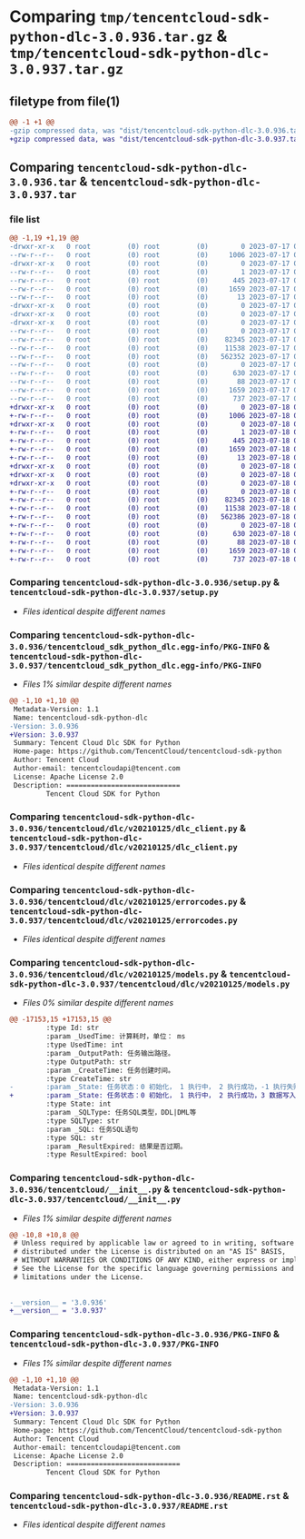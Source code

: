 # Comparing `tmp/tencentcloud-sdk-python-dlc-3.0.936.tar.gz` & `tmp/tencentcloud-sdk-python-dlc-3.0.937.tar.gz`

## filetype from file(1)

```diff
@@ -1 +1 @@
-gzip compressed data, was "dist/tencentcloud-sdk-python-dlc-3.0.936.tar", last modified: Mon Jul 17 00:23:28 2023, max compression
+gzip compressed data, was "dist/tencentcloud-sdk-python-dlc-3.0.937.tar", last modified: Tue Jul 18 00:22:31 2023, max compression
```

## Comparing `tencentcloud-sdk-python-dlc-3.0.936.tar` & `tencentcloud-sdk-python-dlc-3.0.937.tar`

### file list

```diff
@@ -1,19 +1,19 @@
-drwxr-xr-x   0 root         (0) root         (0)        0 2023-07-17 00:23:28.000000 tencentcloud-sdk-python-dlc-3.0.936/
--rw-r--r--   0 root         (0) root         (0)     1006 2023-07-17 00:23:28.000000 tencentcloud-sdk-python-dlc-3.0.936/setup.py
-drwxr-xr-x   0 root         (0) root         (0)        0 2023-07-17 00:23:28.000000 tencentcloud-sdk-python-dlc-3.0.936/tencentcloud_sdk_python_dlc.egg-info/
--rw-r--r--   0 root         (0) root         (0)        1 2023-07-17 00:23:28.000000 tencentcloud-sdk-python-dlc-3.0.936/tencentcloud_sdk_python_dlc.egg-info/dependency_links.txt
--rw-r--r--   0 root         (0) root         (0)      445 2023-07-17 00:23:28.000000 tencentcloud-sdk-python-dlc-3.0.936/tencentcloud_sdk_python_dlc.egg-info/SOURCES.txt
--rw-r--r--   0 root         (0) root         (0)     1659 2023-07-17 00:23:28.000000 tencentcloud-sdk-python-dlc-3.0.936/tencentcloud_sdk_python_dlc.egg-info/PKG-INFO
--rw-r--r--   0 root         (0) root         (0)       13 2023-07-17 00:23:28.000000 tencentcloud-sdk-python-dlc-3.0.936/tencentcloud_sdk_python_dlc.egg-info/top_level.txt
-drwxr-xr-x   0 root         (0) root         (0)        0 2023-07-17 00:23:28.000000 tencentcloud-sdk-python-dlc-3.0.936/tencentcloud/
-drwxr-xr-x   0 root         (0) root         (0)        0 2023-07-17 00:23:28.000000 tencentcloud-sdk-python-dlc-3.0.936/tencentcloud/dlc/
-drwxr-xr-x   0 root         (0) root         (0)        0 2023-07-17 00:23:28.000000 tencentcloud-sdk-python-dlc-3.0.936/tencentcloud/dlc/v20210125/
--rw-r--r--   0 root         (0) root         (0)        0 2023-07-17 00:23:28.000000 tencentcloud-sdk-python-dlc-3.0.936/tencentcloud/dlc/v20210125/__init__.py
--rw-r--r--   0 root         (0) root         (0)    82345 2023-07-17 00:23:28.000000 tencentcloud-sdk-python-dlc-3.0.936/tencentcloud/dlc/v20210125/dlc_client.py
--rw-r--r--   0 root         (0) root         (0)    11538 2023-07-17 00:23:28.000000 tencentcloud-sdk-python-dlc-3.0.936/tencentcloud/dlc/v20210125/errorcodes.py
--rw-r--r--   0 root         (0) root         (0)   562352 2023-07-17 00:23:28.000000 tencentcloud-sdk-python-dlc-3.0.936/tencentcloud/dlc/v20210125/models.py
--rw-r--r--   0 root         (0) root         (0)        0 2023-07-17 00:23:28.000000 tencentcloud-sdk-python-dlc-3.0.936/tencentcloud/dlc/__init__.py
--rw-r--r--   0 root         (0) root         (0)      630 2023-07-17 00:23:28.000000 tencentcloud-sdk-python-dlc-3.0.936/tencentcloud/__init__.py
--rw-r--r--   0 root         (0) root         (0)       88 2023-07-17 00:23:28.000000 tencentcloud-sdk-python-dlc-3.0.936/setup.cfg
--rw-r--r--   0 root         (0) root         (0)     1659 2023-07-17 00:23:28.000000 tencentcloud-sdk-python-dlc-3.0.936/PKG-INFO
--rw-r--r--   0 root         (0) root         (0)      737 2023-07-17 00:23:28.000000 tencentcloud-sdk-python-dlc-3.0.936/README.rst
+drwxr-xr-x   0 root         (0) root         (0)        0 2023-07-18 00:22:31.000000 tencentcloud-sdk-python-dlc-3.0.937/
+-rw-r--r--   0 root         (0) root         (0)     1006 2023-07-18 00:22:31.000000 tencentcloud-sdk-python-dlc-3.0.937/setup.py
+drwxr-xr-x   0 root         (0) root         (0)        0 2023-07-18 00:22:31.000000 tencentcloud-sdk-python-dlc-3.0.937/tencentcloud_sdk_python_dlc.egg-info/
+-rw-r--r--   0 root         (0) root         (0)        1 2023-07-18 00:22:31.000000 tencentcloud-sdk-python-dlc-3.0.937/tencentcloud_sdk_python_dlc.egg-info/dependency_links.txt
+-rw-r--r--   0 root         (0) root         (0)      445 2023-07-18 00:22:31.000000 tencentcloud-sdk-python-dlc-3.0.937/tencentcloud_sdk_python_dlc.egg-info/SOURCES.txt
+-rw-r--r--   0 root         (0) root         (0)     1659 2023-07-18 00:22:31.000000 tencentcloud-sdk-python-dlc-3.0.937/tencentcloud_sdk_python_dlc.egg-info/PKG-INFO
+-rw-r--r--   0 root         (0) root         (0)       13 2023-07-18 00:22:31.000000 tencentcloud-sdk-python-dlc-3.0.937/tencentcloud_sdk_python_dlc.egg-info/top_level.txt
+drwxr-xr-x   0 root         (0) root         (0)        0 2023-07-18 00:22:31.000000 tencentcloud-sdk-python-dlc-3.0.937/tencentcloud/
+drwxr-xr-x   0 root         (0) root         (0)        0 2023-07-18 00:22:31.000000 tencentcloud-sdk-python-dlc-3.0.937/tencentcloud/dlc/
+drwxr-xr-x   0 root         (0) root         (0)        0 2023-07-18 00:22:31.000000 tencentcloud-sdk-python-dlc-3.0.937/tencentcloud/dlc/v20210125/
+-rw-r--r--   0 root         (0) root         (0)        0 2023-07-18 00:22:31.000000 tencentcloud-sdk-python-dlc-3.0.937/tencentcloud/dlc/v20210125/__init__.py
+-rw-r--r--   0 root         (0) root         (0)    82345 2023-07-18 00:22:31.000000 tencentcloud-sdk-python-dlc-3.0.937/tencentcloud/dlc/v20210125/dlc_client.py
+-rw-r--r--   0 root         (0) root         (0)    11538 2023-07-18 00:22:31.000000 tencentcloud-sdk-python-dlc-3.0.937/tencentcloud/dlc/v20210125/errorcodes.py
+-rw-r--r--   0 root         (0) root         (0)   562386 2023-07-18 00:22:31.000000 tencentcloud-sdk-python-dlc-3.0.937/tencentcloud/dlc/v20210125/models.py
+-rw-r--r--   0 root         (0) root         (0)        0 2023-07-18 00:22:31.000000 tencentcloud-sdk-python-dlc-3.0.937/tencentcloud/dlc/__init__.py
+-rw-r--r--   0 root         (0) root         (0)      630 2023-07-18 00:22:31.000000 tencentcloud-sdk-python-dlc-3.0.937/tencentcloud/__init__.py
+-rw-r--r--   0 root         (0) root         (0)       88 2023-07-18 00:22:31.000000 tencentcloud-sdk-python-dlc-3.0.937/setup.cfg
+-rw-r--r--   0 root         (0) root         (0)     1659 2023-07-18 00:22:31.000000 tencentcloud-sdk-python-dlc-3.0.937/PKG-INFO
+-rw-r--r--   0 root         (0) root         (0)      737 2023-07-18 00:22:31.000000 tencentcloud-sdk-python-dlc-3.0.937/README.rst
```

### Comparing `tencentcloud-sdk-python-dlc-3.0.936/setup.py` & `tencentcloud-sdk-python-dlc-3.0.937/setup.py`

 * *Files identical despite different names*

### Comparing `tencentcloud-sdk-python-dlc-3.0.936/tencentcloud_sdk_python_dlc.egg-info/PKG-INFO` & `tencentcloud-sdk-python-dlc-3.0.937/tencentcloud_sdk_python_dlc.egg-info/PKG-INFO`

 * *Files 1% similar despite different names*

```diff
@@ -1,10 +1,10 @@
 Metadata-Version: 1.1
 Name: tencentcloud-sdk-python-dlc
-Version: 3.0.936
+Version: 3.0.937
 Summary: Tencent Cloud Dlc SDK for Python
 Home-page: https://github.com/TencentCloud/tencentcloud-sdk-python
 Author: Tencent Cloud
 Author-email: tencentcloudapi@tencent.com
 License: Apache License 2.0
 Description: ============================
         Tencent Cloud SDK for Python
```

### Comparing `tencentcloud-sdk-python-dlc-3.0.936/tencentcloud/dlc/v20210125/dlc_client.py` & `tencentcloud-sdk-python-dlc-3.0.937/tencentcloud/dlc/v20210125/dlc_client.py`

 * *Files identical despite different names*

### Comparing `tencentcloud-sdk-python-dlc-3.0.936/tencentcloud/dlc/v20210125/errorcodes.py` & `tencentcloud-sdk-python-dlc-3.0.937/tencentcloud/dlc/v20210125/errorcodes.py`

 * *Files identical despite different names*

### Comparing `tencentcloud-sdk-python-dlc-3.0.936/tencentcloud/dlc/v20210125/models.py` & `tencentcloud-sdk-python-dlc-3.0.937/tencentcloud/dlc/v20210125/models.py`

 * *Files 0% similar despite different names*

```diff
@@ -17153,15 +17153,15 @@
         :type Id: str
         :param _UsedTime: 计算耗时，单位： ms
         :type UsedTime: int
         :param _OutputPath: 任务输出路径。
         :type OutputPath: str
         :param _CreateTime: 任务创建时间。
         :type CreateTime: str
-        :param _State: 任务状态：0 初始化， 1 执行中， 2 执行成功，-1 执行失败，-3 已取消。
+        :param _State: 任务状态：0 初始化， 1 执行中， 2 执行成功，3 数据写入中，4 排队中。-1 执行失败，-3 已取消。
         :type State: int
         :param _SQLType: 任务SQL类型，DDL|DML等
         :type SQLType: str
         :param _SQL: 任务SQL语句
         :type SQL: str
         :param _ResultExpired: 结果是否过期。
         :type ResultExpired: bool
```

### Comparing `tencentcloud-sdk-python-dlc-3.0.936/tencentcloud/__init__.py` & `tencentcloud-sdk-python-dlc-3.0.937/tencentcloud/__init__.py`

 * *Files 1% similar despite different names*

```diff
@@ -10,8 +10,8 @@
 # Unless required by applicable law or agreed to in writing, software
 # distributed under the License is distributed on an "AS IS" BASIS,
 # WITHOUT WARRANTIES OR CONDITIONS OF ANY KIND, either express or implied.
 # See the License for the specific language governing permissions and
 # limitations under the License.
 
 
-__version__ = '3.0.936'
+__version__ = '3.0.937'
```

### Comparing `tencentcloud-sdk-python-dlc-3.0.936/PKG-INFO` & `tencentcloud-sdk-python-dlc-3.0.937/PKG-INFO`

 * *Files 1% similar despite different names*

```diff
@@ -1,10 +1,10 @@
 Metadata-Version: 1.1
 Name: tencentcloud-sdk-python-dlc
-Version: 3.0.936
+Version: 3.0.937
 Summary: Tencent Cloud Dlc SDK for Python
 Home-page: https://github.com/TencentCloud/tencentcloud-sdk-python
 Author: Tencent Cloud
 Author-email: tencentcloudapi@tencent.com
 License: Apache License 2.0
 Description: ============================
         Tencent Cloud SDK for Python
```

### Comparing `tencentcloud-sdk-python-dlc-3.0.936/README.rst` & `tencentcloud-sdk-python-dlc-3.0.937/README.rst`

 * *Files identical despite different names*

